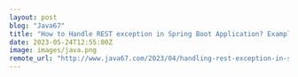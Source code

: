 ```yaml
---
layout: post
blog: "Java67"
title: "How to Handle REST exception in Spring Boot Application? Example Tutorial"
date: 2023-05-24T12:55:00Z
image: images/java.png
remote_url: "http://www.java67.com/2023/04/handling-rest-exception-in-spring-boot.html"
---
```

